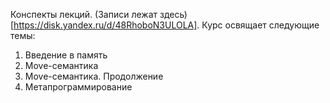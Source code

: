 Конспекты лекций. (Записи лежат здесь)[https://disk.yandex.ru/d/48RhoboN3ULOLA]. Курс освящает следующие темы:
1. Введение в память
2. Move-семантика
3. Move-семантика. Продолжение
4. Метапрограммирование
